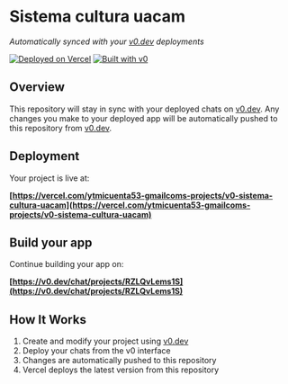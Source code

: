 # Sistema cultura uacam

*Automatically synced with your [v0.dev](https://v0.dev) deployments*

[![Deployed on Vercel](https://img.shields.io/badge/Deployed%20on-Vercel-black?style=for-the-badge&logo=vercel)](https://vercel.com/ytmicuenta53-gmailcoms-projects/v0-sistema-cultura-uacam)
[![Built with v0](https://img.shields.io/badge/Built%20with-v0.dev-black?style=for-the-badge)](https://v0.dev/chat/projects/RZLQvLems1S)

## Overview

This repository will stay in sync with your deployed chats on [v0.dev](https://v0.dev).
Any changes you make to your deployed app will be automatically pushed to this repository from [v0.dev](https://v0.dev).

## Deployment

Your project is live at:

**[https://vercel.com/ytmicuenta53-gmailcoms-projects/v0-sistema-cultura-uacam](https://vercel.com/ytmicuenta53-gmailcoms-projects/v0-sistema-cultura-uacam)**

## Build your app

Continue building your app on:

**[https://v0.dev/chat/projects/RZLQvLems1S](https://v0.dev/chat/projects/RZLQvLems1S)**

## How It Works

1. Create and modify your project using [v0.dev](https://v0.dev)
2. Deploy your chats from the v0 interface
3. Changes are automatically pushed to this repository
4. Vercel deploys the latest version from this repository

